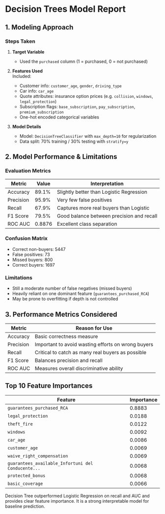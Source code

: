 # Decision Trees Model Report

## 1. Modeling Approach

### Steps Taken

1. **Target Variable**  
   - Used the `purchased` column (1 = purchased, 0 = not purchased)

2. **Features Used**  
   Included:
   - Customer info: `customer_age`, `gender`, `driving_type`
   - Car info: `car_age`
   - Quote attributes: insurance option prices (e.g. `collision`, `windows`, `legal_protection`)
   - Subscription flags: `base_subscription`, `pay_subscription`, `premium_subscription`
   - One-hot encoded categorical variables

3. **Model Details**
   - Model: `DecisionTreeClassifier` with `max_depth=10` for regularization
   - Data split: 70% training / 30% testing with `stratify=y`

## 2. Model Performance & Limitations

### Evaluation Metrics

| Metric        | Value   | Interpretation                             |
|---------------|---------|---------------------------------------------|
| Accuracy      | 89.1%   | Slightly better than Logistic Regression     |
| Precision     | 95.9%   | Very few false positives                    |
| Recall        | 67.9%   | Captures more real buyers than Logistic     |
| F1 Score      | 79.5%   | Good balance between precision and recall   |
| ROC AUC       | 0.8876  | Excellent class separation                  |

### Confusion Matrix

- Correct non-buyers: 5447
- False positives: 73
- Missed buyers: 800
- Correct buyers: 1697

### Limitations
- Still a moderate number of false negatives (missed buyers)
- Heavily reliant on one dominant feature (`guarantees_purchased_RCA`)
- May be prone to overfitting if depth is not controlled

## 3. Performance Metrics Considered

| Metric     | Reason for Use                                          |
|------------|----------------------------------------------------------|
| Accuracy   | Basic correctness measure                                |
| Precision  | Important to avoid wasting efforts on wrong buyers       |
| Recall     | Critical to catch as many real buyers as possible        |
| F1 Score   | Balances precision and recall                            |
| ROC AUC    | Measures overall discriminative ability                  |

## Top 10 Feature Importances

| Feature                                               | Importance |
|-------------------------------------------------------|------------|
| `guarantees_purchased_RCA`                            | 0.8883     |
| `legal_protection`                                    | 0.0188     |
| `theft_fire`                                          | 0.0122     |
| `windows`                                             | 0.0092     |
| `car_age`                                             | 0.0086     |
| `customer_age`                                        | 0.0069     |
| `waive_right_compensation`                            | 0.0069     |
| `guarantees_available_Infortuni del Conducente...`    | 0.0068     |
| `protected_bonus`                                     | 0.0068     |
| `basic_coverage`                                      | 0.0066     |


Decision Tree outperformed Logistic Regression on recall and AUC and provides clear feature importance. It is a strong interpretable model for baseline prediction.

